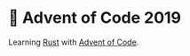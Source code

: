 # 🎄 Advent of Code 2019

Learning [Rust](https://www.rust-lang.org/) with [Advent of Code](https://adventofcode.com/).

<!--- advent_readme_stars table --->